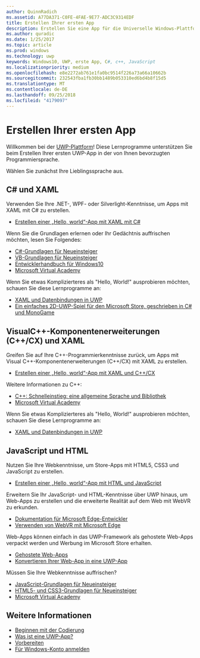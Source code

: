 ```yaml
---
author: QuinnRadich
ms.assetid: A77DA371-C0FE-4FAE-9E77-ADC3C9314EDF
title: Erstellen Ihrer ersten App
description: Erstellen Sie eine App für die Universelle Windows-Plattform (UWP) für Windows10 mithilfe Ihrer bevorzugten Programmiersprache.
ms.author: quradic
ms.date: 1/25/2017
ms.topic: article
ms.prod: windows
ms.technology: uwp
keywords: Windows10, UWP, erste App, C#, c++, JavaScript
ms.localizationpriority: medium
ms.openlocfilehash: e8e2272ab761e1fa0bc9514f226a73a66a10662b
ms.sourcegitcommit: 232543fba1fb30bb1489b053310ed6bd4b8f15d5
ms.translationtype: MT
ms.contentlocale: de-DE
ms.lasthandoff: 09/25/2018
ms.locfileid: "4179097"
---
```

# <a name="create-your-first-app"></a>Erstellen Ihrer ersten App

Willkommen bei der [UWP-Plattform](universal-application-platform-guide.md)! Diese Lernprogramme unterstützen Sie beim Erstellen Ihrer ersten UWP-App in der von Ihnen bevorzugten Programmiersprache.

Wählen Sie zunächst Ihre Lieblingssprache aus.

## <a name="c-and-xaml"></a>C# und XAML

Verwenden Sie Ihre .NET-, WPF- oder Silverlight-Kenntnisse, um Apps mit XAML mit C# zu erstellen.

* [Erstellen einer „Hello, world“-App mit XAML mit C#](create-a-hello-world-app-xaml-universal.md)

Wenn Sie die Grundlagen erlernen oder Ihr Gedächtnis auffrischen möchten, lesen Sie Folgendes:

* [C#-Grundlagen für Neueinsteiger](https://go.microsoft.com/fwlink/?linkid=850801)
* [VB-Grundlagen für Neueinsteiger](https://go.microsoft.com/fwlink/?linkid=850802)
* [Entwicklerhandbuch für Windows10](https://go.microsoft.com/fwlink/?linkid=850804)
* [Microsoft Virtual Academy](http://www.microsoftvirtualacademy.com/)

Wenn Sie etwas Komplizierteres als "Hello, World!" ausprobieren möchten, schauen Sie diese Lernprogramme an:

* [XAML und Datenbindungen in UWP](xaml-basics-intro.md)
* [Ein einfaches 2D-UWP-Spiel für den Microsoft Store, geschrieben in C# und MonoGame](get-started-tutorial-game-mg2d.md)


## <a name="visual-c-component-extensions-ccx-and-xaml"></a>VisualC++-Komponentenerweiterungen (C++/CX) und XAML

Greifen Sie auf Ihre C++-Programmierkenntnisse zurück, um Apps mit Visual C++-Komponentenerweiterungen (C++/CX) mit XAML zu erstellen.

* [Erstellen einer „Hello, world“-App mit XAML und C++/CX](create-a-basic-windows-10-app-in-cpp.md)

Weitere Informationen zu C++:

* [C++: Schnelleinstieg: eine allgemeine Sprache und Bibliothek](http://www.microsoftvirtualacademy.com/training-courses/c-a-general-purpose-language-and-library-jump-start)
* [Microsoft Virtual Academy](http://go.microsoft.com/fwlink/p/?LinkID=389916)

Wenn Sie etwas Komplizierteres als "Hello, World!" ausprobieren möchten, schauen Sie diese Lernprogramme an:

* [XAML und Datenbindungen in UWP](xaml-basics-intro.md)

## <a name="javascript-and-html"></a>JavaScript und HTML

Nutzen Sie Ihre Webkenntnisse, um Store-Apps mit HTML5, CSS3 und JavaScript zu erstellen.

* [Erstellen einer „Hello, world“-App mit HTML und JavaScript](create-a-hello-world-app-js-uwp.md)

Erweitern Sie Ihr JavaScript- und HTML-Kenntnisse über UWP hinaus, um Web-Apps zu erstellen und die erweiterte Realität auf dem Web mit WebVR zu erkunden.

* [Dokumentation für Microsoft Edge-Entwickler](https://docs.microsoft.com/microsoft-edge/)
* [Verwenden von WebVR mit Microsoft Edge](https://docs.microsoft.com/en-us/microsoft-edge/webvr/)

Web-Apps können einfach in das UWP-Framework als gehostete Web-Apps verpackt werden und Werbung im Microsoft Store erhalten.

* [Gehostete Web-Apps](https://developer.microsoft.com/windows/bridges/hosted-web-apps)
* [Konvertieren Ihrer Web-App in eine UWP-App](../porting/hwa-create-windows.md)

Müssen Sie Ihre Webkenntnisse auffrischen?

* [JavaScript-Grundlagen für Neueinsteiger](http://www.microsoftvirtualacademy.com/training-courses/javascript-fundamentals-for-absolute-beginners)
* [HTML5- und CSS3-Grundlagen für Neueinsteiger](http://www.microsoftvirtualacademy.com/training-courses/html5-css3-fundamentals-development-for-absolute-beginners)
* [Microsoft Virtual Academy](http://go.microsoft.com/fwlink/p/?LinkID=389916)

## <a name="see-also"></a>Weitere Informationen

* [Beginnen mit der Codierung](create-uwp-apps.md)
* [Was ist eine UWP-App?](universal-application-platform-guide.md)
* [Vorbereiten](get-set-up.md)
* [Für Windows-Konto anmelden](sign-up.md)
